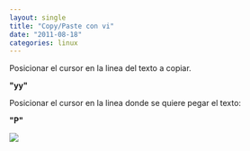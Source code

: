 ```yaml
---
layout: single
title: "Copy/Paste con vi"
date: "2011-08-18"
categories: linux
---
```


Posicionar el cursor en la linea del texto a copiar.  
  
**"yy"**  
  
Posicionar el cursor en la linea donde se quiere pegar el texto:  
  
**"P"**

![](https://blogger.googleusercontent.com/tracker/3262098284547378612-3929235825840364800?l=tablondesastre.blogspot.com)
